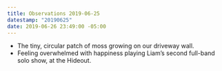 ```yaml
---
title: Observations 2019-06-25
datestamp: "20190625"
date: 2019-06-26 23:49:00 -05:00
---
```


- The tiny, circular patch of moss growing on our driveway wall.
- Feeling overwhelmed with happiness playing Liam’s second full-band solo show, at the Hideout.
